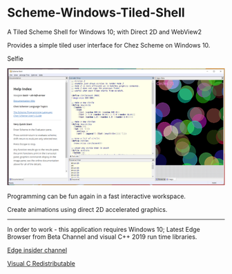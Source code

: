 # Scheme-Windows-Tiled-Shell

A Tiled Scheme Shell for Windows 10; with Direct 2D and WebView2

Provides a simple tiled user interface for Chez Scheme on Windows 10.

Selfie

<img src='https://github.com/alban-read/Scheme-Windows-Tiled-Shell/blob/master/docs/selfie.PNG'> 

Programming can be fun again in a fast interactive workspace.

Create animations using direct 2D accelerated graphics.


----

In order to work - this application requires Windows 10; Latest Edge Browser from Beta Channel and visual C++ 2019 run time libraries.

[Edge insider channel](https://www.microsoftedgeinsider.com/en-us/)

[Visual C Redistributable](https://support.microsoft.com/en-gb/help/2977003/the-latest-supported-visual-c-downloads)

